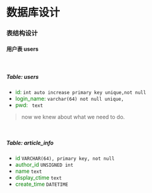 数据库设计
===========

### 表结构设计

#### 用户表 users
<br /> 

##### Table: users  
-  <span style="color: green">id:</span> `int auto increase primary key unique,not null`
-   <span style="color: green">login_name:</span> `varchar(64) not null unique,`
-  <span style="color: green">pwd:</span>  ` text`  
> now we knew about what we need to do.

<br />

##### Table: article_info
-  <span style="color: green">id</span> `VARCHAR(64), primary key, not null`
-  <span style="color: green">author_id</span> `UNSIGNED int`
-  <span style="color: green">name</span>  `text`
-  <span style="color: green">display_ctime</span> `text`
-  <span style="color: green">create_time</span> `DATETIME`
